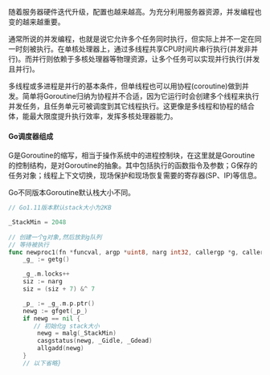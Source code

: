 随着服务器硬件迭代升级，配置也越来越高。为充分利用服务器资源，并发编程也变的越来越重要。

通常所说的并发编程，也就是说它允许多个任务同时执行，但实际上并不一定在同一时刻被执行。在单核处理器上，通过多线程共享CPU时间片串行执行(并发非并行)。而并行则依赖于多核处理器等物理资源，让多个任务可以实现并行执行(并发且并行)。

多线程或多进程是并行的基本条件，但单线程也可以用协程(coroutine)做到并发。简单将Goroutine归纳为协程并不合适，因为它运行时会创建多个线程来执行并发任务，且任务单元可被调度到其它线程执行。这更像是多线程和协程的结合体，能最大限度提升执行效率，发挥多核处理器能力。

#### Go调度器组成

G是Goroutine的缩写，相当于操作系统中的进程控制块，在这里就是Goroutine的控制结构，是对Goroutine的抽象。其中包括执行的函数指令及参数；G保存的任务对象；线程上下文切换，现场保护和现场恢复需要的寄存器(SP、IP)等信息。

Go不同版本Goroutine默认栈大小不同。

```go
// Go1.11版本默认stack大小为2KB

_StackMin = 2048
 
// 创建一个g对象,然后放到g队列
// 等待被执行
func newproc1(fn *funcval, argp *uint8, narg int32, callergp *g, callerpc uintptr) {
    _g_ := getg()

    _g_.m.locks++
    siz := narg
    siz = (siz + 7) &^ 7

    _p_ := _g_.m.p.ptr()
    newg := gfget(_p_)    
    if newg == nil {        
       // 初始化g stack大小
        newg = malg(_StackMin)
        casgstatus(newg, _Gidle, _Gdead)
        allgadd(newg)
    }    
    // 以下省略}
```

